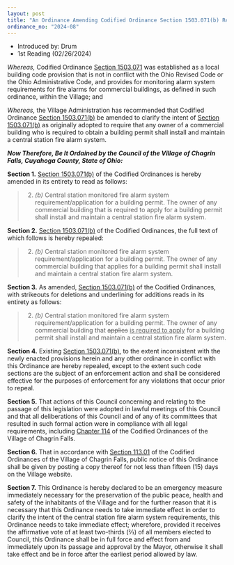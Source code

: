 ```yaml
---
layout: post
title: "An Ordinance Amending Codified Ordinance Section 1503.071(b) Regarding Installation of a Central Station Fire Alarm System and Declaring an Emergency"
ordinance_no: "2024-08"
---
```


- Introduced by: Drum
- 1st Reading (02/26/2024)

_Whereas,_ Codified Ordinance [Section 1503.071][CFCO 1503.071] was established as a local building code provision that is not in conflict with the Ohio Revised Code or the Ohio Administrative Code, and provides for monitoring alarm system requirements for fire alarms for commercial buildings, as defined in such ordinance, within the Village; and

_Whereas,_ the Village Administration has recommended that Codified Ordinance [Section 1503.071(b)][CFCO 1503.071(b)] be amended to clarify the intent of [Section 1503.071(b)][CFCO 1503.071(b)] as originally adopted to require that any owner of a commercial building who is required to obtain a building permit shall install and maintain a central station fire alarm system.

**_Now Therefore, Be It Ordained by the Council of the Village of Chagrin Falls, Cuyahoga County, State of Ohio:_**

**Section 1.** [Section 1503.071(b)][CFCO 1503.071(b)] of the Codified Ordinances is hereby amended in its entirety to read as follows:

> 2. _(b)_ Central station monitored fire alarm system requirement/application for a building permit. The owner of any commercial building that is required to apply for a building permit shall install and maintain a central station fire alarm system.

**Section 2.** [Section 1503.071(b)][CFCO 1503.071(b)] of the Codified Ordinances, the full text of which follows is hereby repealed:

> 2. _(b)_ Central station monitored fire alarm system requirement/application for a building permit. The owner of any commercial building that applies for a building permit shall install and maintain a central station fire alarm system.

**Section 3.** As amended, [Section 1503.071(b)][CFCO 1503.071(b)] of the Codified Ordinances, with strikeouts for deletions and underlining for additions reads in its entirety as follows:

> 2. _(b)_ Central station monitored fire alarm system requirement/application for a building permit. The owner of any commercial building that <del>applies</del> <ins>is required to apply</ins> for a building permit shall install and maintain a central station fire alarm system.

**Section 4.** Existing [Section 1503.071(b)][CFCO 1503.071(b)], to the extent inconsistent with the newly enacted provisions herein and any other ordinance in conflict with this Ordinance are hereby repealed, except to the extent such code sections are the subject of an enforcement action and shall be considered effective for the purposes of enforcement for any violations that occur prior to repeal.

**Section 5.** That actions of this Council concerning and relating to the passage of this legislation were adopted in lawful meetings of this Council and that all deliberations of this Council and of any of its committees that resulted in such formal action were in compliance with all legal requirements, including [Chapter 114][CFCO 114] of the Codified Ordinances of the Village of Chagrin Falls.

**Section 6.** That in accordance with [Section 113.01][CFCO 113.01] of the Codified Ordinances of the Village of Chagrin Falls, public notice of this Ordinance shall be given by posting a copy thereof for not less than fifteen (15) days on the Village website.

**Section 7.** This Ordinance is hereby declared to be an emergency measure immediately necessary for the preservation of the public peace, health and safety of the inhabitants of the Village and for the further reason that it is necessary that this Ordinance needs to take immediate effect in order to clarify the intent of the central station fire alarm system requirements, this Ordinance needs to take immediate effect; wherefore, provided it receives the affirmative vote of at least two-thirds (⅔) of all members elected to Council, this Ordinance shall be in full force and effect from and immediately upon its passage and approval by the Mayor, otherwise it shall take effect and be in force after the earliest period allowed by law.

[CFCO 113.01]:</chapters/chapter-113-ordinances-and-resolutions/#11301-publication-and-posting>
[CFCO 114]:</chapters/chapter-114-open-meetings>
[CFCO 1503.071(b)]:</chapters/chapter-1503-local-provisions/#1503071(b)>
[CFCO 1503.071]:</chapters/chapter-1503-local-provisions/#1503071-central-station-monitored-fire-alarm-system-requirement>
